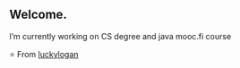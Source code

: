 

<h2> Welcome.</h2>

I’m currently working on CS degree and java mooc.fi course






⭐️ From [luckylogan](https://github.com/luckylogan)
